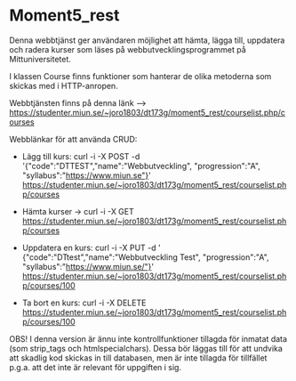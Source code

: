 # Moment5_rest
Denna webbtjänst ger användaren möjlighet att hämta, lägga till, uppdatera och radera kurser som läses på webbutvecklingsprogrammet på Mittuniversitetet.

I klassen Course finns funktioner som hanterar de olika metoderna som skickas med i HTTP-anropen.

Webbtjänsten finns på denna länk --> https://studenter.miun.se/~joro1803/dt173g/moment5_rest/courselist.php/courses 

Webblänkar för att använda CRUD:

* Lägg till kurs: curl -i -X POST -d '{"code":"DTTEST","name":"Webbutveckling", "progression":"A", "syllabus":"https://www.miun.se"}' https://studenter.miun.se/~joro1803/dt173g/moment5_rest/courselist.php/courses

* Hämta kurser -> curl -i -X GET https://studenter.miun.se/~joro1803/dt173g/moment5_rest/courselist.php/courses

* Uppdatera en kurs: curl -i -X PUT -d ' {"code":"DTtest","name":"Webbutveckling Test", "progression":"A", "syllabus":"https://www.miun.se/"}' https://studenter.miun.se/~joro1803/dt173g/moment5_rest/courselist.php/courses/100

* Ta bort en kurs: curl -i -X DELETE https://studenter.miun.se/~joro1803/dt173g/moment5_rest/courselist.php/courses/100


OBS! I denna version är ännu inte kontrollfunktioner tillagda för inmatat data (som strip_tags och htmlspecialchars). 
Dessa bör läggas till för att undvika att skadlig kod skickas in till databasen, men är inte tillagda för tillfället p.g.a.
att det inte är relevant för uppgiften i sig.
